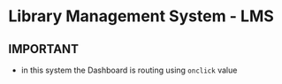 # Library Management System - LMS

## IMPORTANT

- in this system the Dashboard is routing using `onclick` value